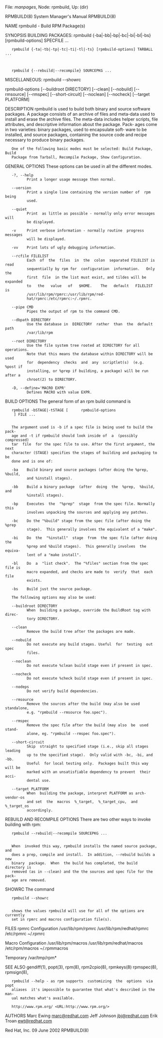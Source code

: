 File: *manpages*,  Node: rpmbuild,  Up: (dir)

RPMBUILD(8)                 System Manager's Manual                RPMBUILD(8)



NAME
       rpmbuild - Build RPM Package(s)

SYNOPSIS
   BUILDING PACKAGES:
       rpmbuild {-ba|-bb|-bp|-bc|-bi|-bl|-bs} [rpmbuild-options] SPECFILE ...



       rpmbuild {-ta|-tb|-tp|-tc|-ti|-tl|-ts} [rpmbuild-options] TARBALL ...



       rpmbuild {--rebuild|--recompile} SOURCEPKG ...


   MISCELLANEOUS:
       rpmbuild --showrc


   rpmbuild-options
        [--buildroot DIRECTORY] [--clean] [--nobuild]
        [--rmsource] [--rmspec] [--short-circuit]
        [--noclean] [--nocheck]
        [--target PLATFORM]


DESCRIPTION
       rpmbuild  is used to build both binary and source software packages.  A
       package consists of an archive of files and meta-data used  to  install
       and  erase  the  archive  files. The meta-data includes helper scripts,
       file attributes, and descriptive information about the package.   Pack‐
       ages  come in two varieties: binary packages, used to encapsulate soft‐
       ware to be installed, and source packages, containing the  source  code
       and recipe necessary to produce binary packages.

       One of the following basic modes must be selected: Build Package, Build
       Package from Tarball, Recompile Package, Show Configuration.

   GENERAL OPTIONS
       These options can be used in all the different modes.

       -?, --help
              Print a longer usage message then normal.

       --version
              Print a single line containing the version number of  rpm  being
              used.

       --quiet
              Print  as little as possible - normally only error messages will
              be displayed.

       -v     Print verbose information - normally routine  progress  messages
              will be displayed.

       -vv    Print lots of ugly debugging information.

       --rcfile FILELIST
              Each  of  the  files  in  the  colon  separated FILELIST is read
              sequentially by rpm for  configuration  information.   Only  the
              first  file  in the list must exist, and tildes will be expanded
              to   the   value   of   $HOME.    The   default   FILELIST    is
              /usr/lib/rpm/rpmrc:/usr/lib/rpm/red‐
              hat/rpmrc:/etc/rpmrc:~/.rpmrc.

       --pipe CMD
              Pipes the output of rpm to the command CMD.

       --dbpath DIRECTORY
              Use the database in  DIRECTORY  rather  than  the  default  path
              /var/lib/rpm

       --root DIRECTORY
              Use the file system tree rooted at DIRECTORY for all operations.
              Note that this means the database within DIRECTORY will be  used
              for  dependency  checks  and  any  scriptlet(s)  (e.g.  %post if
              installing, or %prep if building, a package) will be run after a
              chroot(2) to DIRECTORY.

       -D, --define='MACRO EXPR'
              Defines MACRO with value EXPR.

   BUILD OPTIONS
       The general form of an rpm build command is

       rpmbuild -bSTAGE|-tSTAGE [      rpmbuild-options
        ] FILE ...


       The argument used is -b if a spec file is being used to build the pack‐
       age and -t if rpmbuild should look inside of  a  (possibly  compressed)
       tar  file  for the spec file to use. After the first argument, the next
       character (STAGE) specifies the stages of building and packaging to  be
       done and is one of:

       -ba    Build binary and source packages (after doing the %prep, %build,
              and %install stages).

       -bb    Build a binary package  (after  doing  the  %prep,  %build,  and
              %install stages).

       -bp    Executes  the  "%prep"  stage  from the spec file. Normally this
              involves unpacking the sources and applying any patches.

       -bc    Do the "%build" stage from the spec file (after doing the  %prep
              stage).  This generally involves the equivalent of a "make".

       -bi    Do  the  "%install"  stage  from  the spec file (after doing the
              %prep and %build stages).  This generally involves  the  equiva‐
              lent of a "make install".

       -bl    Do  a  "list check".  The "%files" section from the spec file is
              macro expanded, and checks are made to  verify  that  each  file
              exists.

       -bs    Build just the source package.

       The following options may also be used:

       --buildroot DIRECTORY
              When  building a package, override the BuildRoot tag with direc‐
              tory DIRECTORY.

       --clean
              Remove the build tree after the packages are made.

       --nobuild
              Do not execute any build stages. Useful  for  testing  out  spec
              files.

       --noclean
              Do not execute %clean build stage even if present in spec.

       --nocheck
              Do not execute %check build stage even if present in spec.

       --nodeps
              Do not verify build dependencies.

       --rmsource
              Remove the sources after the build (may also be used standalone,
              e.g. "rpmbuild --rmsource foo.spec").

       --rmspec
              Remove the spec file after the build (may also  be  used  stand‐
              alone, eg. "rpmbuild --rmspec foo.spec").

       --short-circuit
              Skip  straight to specified stage (i.e., skip all stages leading
              up to the specified stage).  Only valid with -bc, -bi, and  -bb.
              Useful  for local testing only.  Packages built this way will be
              marked with an unsatisfiable dependency to prevent  their  acci‐
              dental use.

       --target PLATFORM
              When  building the package, interpret PLATFORM as arch-vendor-os
              and set  the  macros  %_target,  %_target_cpu,  and  %_target_os
              accordingly.

   REBUILD AND RECOMPILE OPTIONS
       There are two other ways to invoke building with rpm:

       rpmbuild --rebuild|--recompile SOURCEPKG ...


       When  invoked this way, rpmbuild installs the named source package, and
       does a prep, compile and install.  In addition, --rebuild builds a  new
       binary  package.  When  the build has completed, the build directory is
       removed (as in --clean) and the the sources and spec file for the pack‐
       age are removed.

   SHOWRC
       The command

       rpmbuild --showrc


       shows the values rpmbuild will use for all of the options are currently
       set in rpmrc and macros configuration file(s).

FILES
   rpmrc Configuration
       /usr/lib/rpm/rpmrc
       /usr/lib/rpm/redhat/rpmrc
       /etc/rpmrc
       ~/.rpmrc

   Macro Configuration
       /usr/lib/rpm/macros
       /usr/lib/rpm/redhat/macros
       /etc/rpm/macros
       ~/.rpmmacros

   Temporary
       /var/tmp/rpm*

SEE ALSO
       gendiff(1),
       popt(3),
       rpm(8),
       rpm2cpio(8),
       rpmkeys(8)
       rpmspec(8),
       rpmsign(8),

       rpmbuild --help - as rpm supports  customizing  the  options  via  popt
       aliases  it's impossible to guarantee that what's described in the man‐
       ual matches what's available.

       http://www.rpm.org/ <URL:http://www.rpm.org/>

AUTHORS
       Marc Ewing <marc@redhat.com>
       Jeff Johnson <jbj@redhat.com>
       Erik Troan <ewt@redhat.com>



Red Hat, Inc.                    09 June 2002                      RPMBUILD(8)
